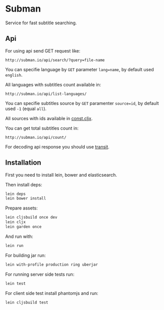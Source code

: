 # Subman

Service for fast subtitle searching.

## Api

For using api send GET request like:

    http://subman.io/api/search/?query=file-name

You can specifie language by `GET` parameter `lang=name`, by default used `english`.

All languages with subtitles count available in:

    http://subman.io/api/list-languages/

You can specifie subtitles source by `GET` paramenter `source=id`, by default used `-1` (equal `all`).

All sources with ids available in [const.cljx](https://github.com/nvbn/subman/blob/master/src/cljx/subman/const.cljx).

You can get total subtitles count in:

    http://subman.io/api/count/

For decoding api response you should use [transit](https://github.com/cognitect/transit-clj).

Installation
------------

First you need to install lein, bower and elasticsearch.

Then install deps:

```bash
lein deps
lein bower install
```

Prepare assets:

```bash
lein cljsbuild once dev
lein cljx
lein garden once
```

And run with:

```bash
lein run
```

For building jar run:

```bash
lein with-profile production ring uberjar
```

For running server side tests run:

```bash
lein test
```

For client side test install phantomjs and run:

```bash
lein cljsbuild test
```
